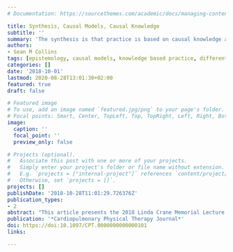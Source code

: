 ```yaml
---
# Documentation: https://sourcethemes.com/academic/docs/managing-content/

title: Synthesis, Causal Models, Causal Knowledge
subtitle: ''
summary: 'The synthesis is that practice is based on causal knowledge and that we can encode causal knowledge with causal models.'
authors:
- Sean M Collins
tags: [epistemology, causal models, knowledge based practice, differential diagnosis, critical realism]
categories: []
date: '2018-10-01'
lastmod: 2020-08-28T13:01:30+02:00
featured: true
draft: false

# Featured image
# To use, add an image named `featured.jpg/png` to your page's folder.
# Focal points: Smart, Center, TopLeft, Top, TopRight, Left, Right, BottomLeft, Bottom, BottomRight.
image:
  caption: ''
  focal_point: ''
  preview_only: false

# Projects (optional).
#   Associate this post with one or more of your projects.
#   Simply enter your project's folder or file name without extension.
#   E.g. `projects = ["internal-project"]` references `content/project/deep-learning/index.md`.
#   Otherwise, set `projects = []`.
projects: []
publishDate: '2018-10-28T11:01:29.726376Z'
publication_types:
- 2
abstract: "This article presents the 2018 Linda Crane Memorial Lecture Award on Synthesis, Causal Models, Causal Knowledge. The synthesis is that practice is based on causal knowledge and that we can encode causal knowledge with causal models. It proposes the use of causal models to provide a synthesis of what we know to develop causal knowledge from which to further develop with empirical evidence and from which knowledge we can practice. The synthesis is founded on critical realist epistemology that explicitly identifies the human mind as part of the process of knowledge and where the models that are constructed fit with reality even when we cannot empirically verify every component of such models; but where knowledge assumptions are encoded in the models clearly, combine knowledge with reasoning and are subject to empirical verification when possible."
publication: '*Cardiopulmonary Physical Therapy Journal*'
doi: https://doi:10.1097/CPT.0000000000000101
links:

---
```


